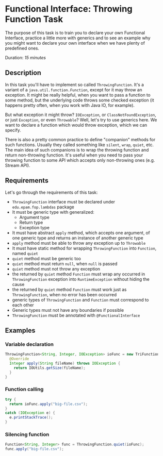 # Functional Interface: Throwing Function Task

The purpose of this task is to train you to declare your own Functional Interface,
practice a little more with generics and to see an example why you might want to
declare your own interface when we have plenty of predefined ones.

Duration: _15 minutes_

## Description

In this task you'll have to implement so called `ThrowingFunction`.
It's a variant of a `java.util.function.Function`, except for it may throw
an exception. It might be really helpful, when you want to pass a function
to some method, but the underlying code throws some checked exception
(it happens pretty often, when you work with Java IO, for example).

But what exception it might throw? `IOException`, or `ClassNotFoundException`,
or just `Exception`, or even `Throwable`? Well, let's try to use generics here.
We want to declare a function which would throw exception, which we can specify.

There is also a pretty common practice to define "companion" methods for such
functions. Usually they called something like `silent`, `wrap`, `quiet`, etc.
The main idea of such companions is to wrap the throwing function and return
non-throwing function. It's useful when you need to pass your throwing function
to some API which accepts only non-throwing ones (e.g. Stream API).

## Requirements

Let's go through the requirements of this task:
* `ThrowingFunction` interface must be declared under `edu.epam.fop.lambdas` package
* It must be generic type with generalized:
    * Argument type
    * Return type
    * Exception type
* It must have abstract `apply` method, which accepts one argument,
   of one generic type and returns an instance of another generic type
* `apply` method must be able to throw any exception up to `Throwable`
* It must have static method for wrapping `ThrowingFunction` into `Function`,
   named `quiet`
* `quiet` method must be generic too
* `quiet` method must return `null`, when `null` is passed
* `quiet` method must not throw any exception
* the returned by `quiet` method `Function` must wrap any occurred
   in `ThrowingFunction` exception into `RuntimeException` without hiding the cause
* the returned by `quiet` method `Function` must work
    just as `ThrowingFunction`, when no error has been occurred
* generic types of `ThrowingFunction` and `Function` must correspond to each other
* Generic types must not have any boundaries if possible
* `ThrowingFunction` must be annotated with `@FunctionalInterface`

## Examples

### Variable declaration
```java
ThrowingFunction<String, Integer, IOException> ioFunc = new TriFunction<>() {
  @Override
  Integer apply(String fileName) throws IOException {
    return IOUtils.getSize(fileName);
  }
}
```

### Function calling
```java
try {
  return ioFunc.apply("big-file.csv");
} 
catch (IOException e) {   
  e.printStackTrace();
}
```

### Silencing function
```java
Function<String, Integer> func = ThrowingFunction.quiet(ioFunc);
func.apply("big-file.csv");
```
